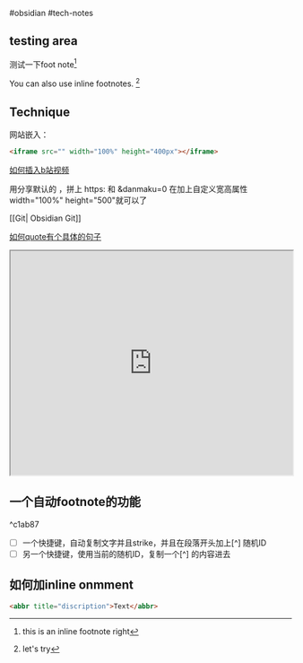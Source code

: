 #obsidian #tech-notes 

## testing area
测试一下foot note[^1]

You can also use inline footnotes. [^note]

## Technique

网站嵌入：

```html
<iframe src="" width="100%" height="400px"></iframe>

```



[如何插入b站视频](https://publish.obsidian.md/chinesehelp/09+碎记/202009051758插入B站视频)

用分享默认的 ，拼上 https: 和 &danmaku=0 在加上自定义宽高属性 width="100%" height="500"就可以了

[[Git| Obsidian Git]]

[如何quote有个具体的句子](https://help.obsidian.md/Linking+notes+and+files/Internal+links#Link+to+a+block+in+a+note)

<iframe src="https://help.obsidian.md/Linking+notes+and+files/Internal+links#Link+to+a+block+in+a+note" width="100%" height="400px"></iframe>




[^1]:this is an inline footnote right
[^note]: let's try

## 一个自动footnote的功能

^c1ab87

- [ ] 一个快捷键，自动复制文字并且strike，并且在段落开头加上[^] 随机ID
- [ ] 另一个快捷键，使用当前的随机ID，复制一个[^]  的内容进去

## 如何加inline onmment

```html
<abbr title="discription">Text</abbr>
```
